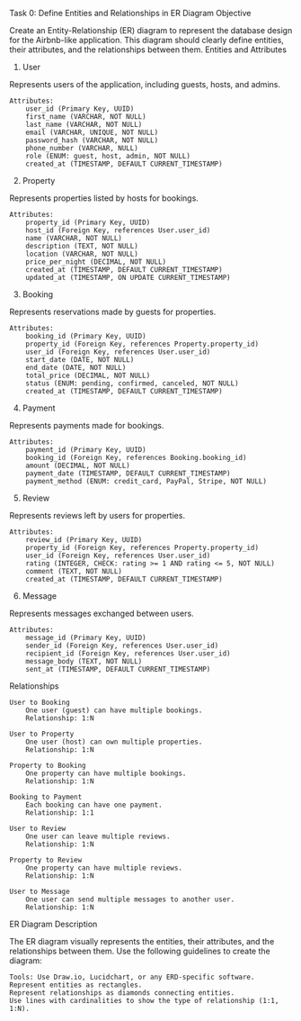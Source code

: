 Task 0: Define Entities and Relationships in ER Diagram
Objective

Create an Entity-Relationship (ER) diagram to represent the database design for the Airbnb-like application. This diagram should clearly define entities, their attributes, and the relationships between them.
Entities and Attributes
1. User

Represents users of the application, including guests, hosts, and admins.

    Attributes:
        user_id (Primary Key, UUID)
        first_name (VARCHAR, NOT NULL)
        last_name (VARCHAR, NOT NULL)
        email (VARCHAR, UNIQUE, NOT NULL)
        password_hash (VARCHAR, NOT NULL)
        phone_number (VARCHAR, NULL)
        role (ENUM: guest, host, admin, NOT NULL)
        created_at (TIMESTAMP, DEFAULT CURRENT_TIMESTAMP)

2. Property

Represents properties listed by hosts for bookings.

    Attributes:
        property_id (Primary Key, UUID)
        host_id (Foreign Key, references User.user_id)
        name (VARCHAR, NOT NULL)
        description (TEXT, NOT NULL)
        location (VARCHAR, NOT NULL)
        price_per_night (DECIMAL, NOT NULL)
        created_at (TIMESTAMP, DEFAULT CURRENT_TIMESTAMP)
        updated_at (TIMESTAMP, ON UPDATE CURRENT_TIMESTAMP)

3. Booking

Represents reservations made by guests for properties.

    Attributes:
        booking_id (Primary Key, UUID)
        property_id (Foreign Key, references Property.property_id)
        user_id (Foreign Key, references User.user_id)
        start_date (DATE, NOT NULL)
        end_date (DATE, NOT NULL)
        total_price (DECIMAL, NOT NULL)
        status (ENUM: pending, confirmed, canceled, NOT NULL)
        created_at (TIMESTAMP, DEFAULT CURRENT_TIMESTAMP)

4. Payment

Represents payments made for bookings.

    Attributes:
        payment_id (Primary Key, UUID)
        booking_id (Foreign Key, references Booking.booking_id)
        amount (DECIMAL, NOT NULL)
        payment_date (TIMESTAMP, DEFAULT CURRENT_TIMESTAMP)
        payment_method (ENUM: credit_card, PayPal, Stripe, NOT NULL)

5. Review

Represents reviews left by users for properties.

    Attributes:
        review_id (Primary Key, UUID)
        property_id (Foreign Key, references Property.property_id)
        user_id (Foreign Key, references User.user_id)
        rating (INTEGER, CHECK: rating >= 1 AND rating <= 5, NOT NULL)
        comment (TEXT, NOT NULL)
        created_at (TIMESTAMP, DEFAULT CURRENT_TIMESTAMP)

6. Message

Represents messages exchanged between users.

    Attributes:
        message_id (Primary Key, UUID)
        sender_id (Foreign Key, references User.user_id)
        recipient_id (Foreign Key, references User.user_id)
        message_body (TEXT, NOT NULL)
        sent_at (TIMESTAMP, DEFAULT CURRENT_TIMESTAMP)

Relationships

    User to Booking
        One user (guest) can have multiple bookings.
        Relationship: 1:N

    User to Property
        One user (host) can own multiple properties.
        Relationship: 1:N

    Property to Booking
        One property can have multiple bookings.
        Relationship: 1:N

    Booking to Payment
        Each booking can have one payment.
        Relationship: 1:1

    User to Review
        One user can leave multiple reviews.
        Relationship: 1:N

    Property to Review
        One property can have multiple reviews.
        Relationship: 1:N

    User to Message
        One user can send multiple messages to another user.
        Relationship: 1:N

ER Diagram
Description

The ER diagram visually represents the entities, their attributes, and the relationships between them. Use the following guidelines to create the diagram:

    Tools: Use Draw.io, Lucidchart, or any ERD-specific software.
    Represent entities as rectangles.
    Represent relationships as diamonds connecting entities.
    Use lines with cardinalities to show the type of relationship (1:1, 1:N).
